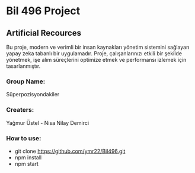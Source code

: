 # Bil 496 Project

## Artificial Recources
Bu proje, modern ve verimli bir insan kaynakları yönetim sistemini sağlayan yapay zeka tabanlı bir uygulamadır. Proje, çalışanlarınızı etkili bir şekilde yönetmek, işe alım süreçlerini optimize etmek ve performansı izlemek için tasarlanmıştır.

### Group Name: 
Süperpozisyondakiler

### Creaters: 
Yağmur Üstel - Nisa Nilay Demirci

### How to use:
- git clone https://github.com/ymr22/Bil496.git
- npm install
- npm start